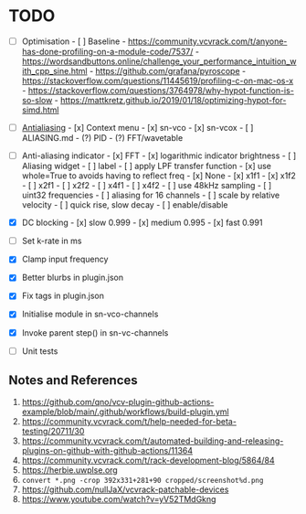 # TODO

- [ ] Optimisation
      - [ ] Baseline
      - https://community.vcvrack.com/t/anyone-has-done-profiling-on-a-module-code/7537/
      - https://wordsandbuttons.online/challenge_your_performance_intuition_with_cpp_sine.html
      - https://github.com/grafana/pyroscope
      - https://stackoverflow.com/questions/11445619/profiling-c-on-mac-os-x
      - https://stackoverflow.com/questions/3764978/why-hypot-function-is-so-slow
      - https://mattkretz.github.io/2019/01/18/optimizing-hypot-for-simd.html


- [ ] [Antialiasing](https://github.com/transcriptaze/sn-vcv/issues/3)
      - [x] Context menu
      - [x] sn-vco
      - [x] sn-vcox
      - [ ] ALIASING.md
      - (?) PID
      - (?) FFT/wavetable

- [ ] Anti-aliasing indicator
      - [x] FFT
      - [x] logarithmic indicator brightness
      - [ ] Aliasing widget
      - [ ] label
      - [ ] apply LPF transfer function
            - [x] use whole=True to avoids having to reflect freq
            - [x] None
            - [x] x1f1
            - [x] x1f2
            - [ ] x2f1
            - [ ] x2f2
            - [ ] x4f1
            - [ ] x4f2
            - [ ] use 48kHz sampling
            - [ ] uint32 frequencies
      - [ ] aliasing for 16 channels
      - [ ] scale by relative velocity
      - [ ] quick rise, slow decay
      - [ ] enable/disable

- [x] DC blocking
      - [x] slow   0.999
      - [x] medium 0.995
      - [x] fast   0.991

- [ ] Set k-rate in ms

- [x] Clamp input frequency
- [x] Better blurbs in plugin.json
- [x] Fix tags in plugin.json
- [x] Initialise module in sn-vco-channels
- [x] Invoke parent step() in sn-vc-channels

- [ ] Unit tests


## Notes and References

1. https://github.com/qno/vcv-plugin-github-actions-example/blob/main/.github/workflows/build-plugin.yml
2. https://community.vcvrack.com/t/help-needed-for-beta-testing/20711/30
3. https://community.vcvrack.com/t/automated-building-and-releasing-plugins-on-github-with-github-actions/11364
4. https://community.vcvrack.com/t/rack-development-blog/5864/84
5. https://herbie.uwplse.org
6. `convert *.png -crop 392x331+281+90 cropped/screenshot%d.png`
7. https://github.com/nullJaX/vcvrack-patchable-devices
8. https://www.youtube.com/watch?v=yV52TMdGkng

